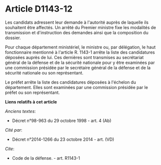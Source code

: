 # Article D1143-12

Les candidats adressent leur demande à l'autorité auprès de laquelle ils souhaitent être affectés. Un arrêté du Premier
ministre fixe les modalités de transmission et d'instruction des demandes ainsi que la composition du dossier. 

Pour chaque département ministériel, le ministre ou, par délégation, le haut fonctionnaire mentionné à l'article R. 1143-1
arrête la liste des candidatures déposées auprès de lui. Ces dernières sont transmises au secrétariat général de la défense
et de la sécurité nationale pour y être examinées par une commission présidée par le     secrétaire général de la défense et
de la sécurité nationale ou son représentant. 

Le préfet arrête la liste des candidatures déposées à l'échelon du département. Elles sont examinées par une commission
présidée par le préfet ou son représentant.

**Liens relatifs à cet article**

_Anciens textes_:

  - Décret n°98-963 du 29 octobre 1998 - art. 4 (Ab)

_Cité par_:

  - Décret n°2014-1266 du 23 octobre 2014 - art. (VD)

_Cite_:

  - Code de la défense. - art. R1143-1
